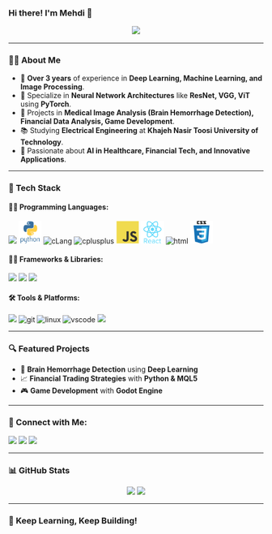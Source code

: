 ### Hi there! I'm Mehdi 👋

<p align="center">
  <img src="https://readme-typing-svg.herokuapp.com?color=%2300A4FF&lines=Deep+Learning+Engineer;Machine+Learning+Researcher;AI+Enthusiast;Game+Developer" />
</p>

---

### 👨‍🔬 About Me

- 🌟 **Over 3 years** of experience in **Deep Learning, Machine Learning, and Image Processing**.
- 🔄 Specialize in **Neural Network Architectures** like **ResNet, VGG, ViT** using **PyTorch**.
- 📝 Projects in **Medical Image Analysis (Brain Hemorrhage Detection), Financial Data Analysis, Game Development**.
- 📚 Studying **Electrical Engineering** at **Khajeh Nasir Toosi University of Technology**.
- 💎 Passionate about **AI in Healthcare, Financial Tech, and Innovative Applications**.

---

### 🔧 Tech Stack

#### 🧙‍♂️ Programming Languages:
<p align="left">
  <img src="https://img.shields.io/badge/MQL5-0098A0?style=for-the-badge&logo=meta&logoColor=white" />
  <img src="https://raw.githubusercontent.com/devicons/devicon/master/icons/python/python-original-wordmark.svg" alt="python" width="45" height="45"/>
  <img src="https://cdn.jsdelivr.net/gh/devicons/devicon/icons/c/c-original.svg" alt="cLang" width="45" height="45"/>
  <img src="https://cdn.jsdelivr.net/gh/devicons/devicon/icons/cplusplus/cplusplus-original.svg" alt="cplusplus" width="45" height="45"/>
  <img src="https://raw.githubusercontent.com/devicons/devicon/master/icons/javascript/javascript-original.svg" alt="javascript" width="45" height="45" />
  <img src="https://raw.githubusercontent.com/devicons/devicon/master/icons/react/react-original-wordmark.svg" alt="react" width="45" height="45" />
  <img src="https://cdn.jsdelivr.net/gh/devicons/devicon/icons/html5/html5-original.svg" alt="html" width="45" height="45"/>
  <img src="https://raw.githubusercontent.com/devicons/devicon/master/icons/css3/css3-original-wordmark.svg" alt="css3" width="45" height="45" />
</p>

#### 👨‍💻 Frameworks & Libraries:
<p align="left">
  <img src="https://img.shields.io/badge/PyTorch-EE4C2C?style=for-the-badge&logo=pytorch&logoColor=white" />
  <img src="https://img.shields.io/badge/TensorFlow-FF6F00?style=for-the-badge&logo=tensorflow&logoColor=white" />
  <img src="https://img.shields.io/badge/OpenCV-5C3EE8?style=for-the-badge&logo=opencv&logoColor=white" />
</p>

#### 🛠 Tools & Platforms:
<p align="left">
  <img src="https://img.shields.io/badge/Godot-478CBF?style=for-the-badge&logo=godot-engine&logoColor=white" />
  <img src="https://cdn.jsdelivr.net/gh/devicons/devicon/icons/git/git-original.svg" alt="git" width="45" height="45"/>
  <img src="https://cdn.jsdelivr.net/gh/devicons/devicon/icons/linux/linux-original.svg" alt="linux" width="45" height="45"/>
  <img src="https://cdn.jsdelivr.net/gh/devicons/devicon/icons/vscode/vscode-original.svg" alt="vscode" width="45" height="45"/>
  <img src="https://img.shields.io/badge/Jupyter-F37626?style=for-the-badge&logo=jupyter&logoColor=white" />
</p>

---

### 🔍 Featured Projects

- 🎨 **Brain Hemorrhage Detection** using **Deep Learning** 
- 📈 **Financial Trading Strategies** with **Python & MQL5**
- 🎮 **Game Development** with **Godot Engine**

---

### 💬 Connect with Me:
<p align="left">
  <a href="https://www.linkedin.com/in/mohammadmahdi-moazedy-28a733245/"><img src="https://img.shields.io/badge/LinkedIn-0077B5?style=for-the-badge&logo=linkedin&logoColor=white" /></a>
  <a href="mailto:mehdimoazedy@gmail.com"><img src="https://img.shields.io/badge/Email-D14836?style=for-the-badge&logo=gmail&logoColor=white" /></a>
  <a href="https://github.com/MMM1381"><img src="https://img.shields.io/badge/GitHub-181717?style=for-the-badge&logo=github&logoColor=white" /></a>
</p>

---

### 📊 GitHub Stats
<p align="center">
  <img src="https://github-readme-stats.vercel.app/api?username=MMM1381&show_icons=true&theme=radical" />
  <img src="https://github-readme-streak-stats.herokuapp.com/?user=MMM1381&theme=radical" />
</p>

---

### 💪 Keep Learning, Keep Building!

